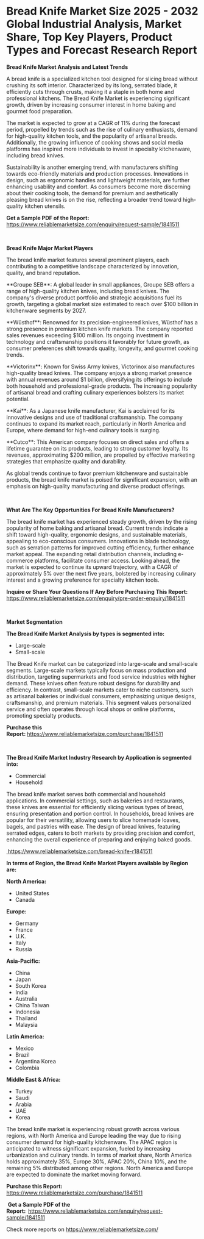 <p><h1>Bread Knife Market Size 2025 - 2032 Global Industrial Analysis, Market Share, Top Key Players, Product Types and Forecast Research Report</h1></p><p><strong>Bread Knife Market Analysis and Latest Trends</strong></p>
<p><p>A bread knife is a specialized kitchen tool designed for slicing bread without crushing its soft interior. Characterized by its long, serrated blade, it efficiently cuts through crusts, making it a staple in both home and professional kitchens. The Bread Knife Market is experiencing significant growth, driven by increasing consumer interest in home baking and gourmet food preparation. </p><p>The market is expected to grow at a CAGR of 11% during the forecast period, propelled by trends such as the rise of culinary enthusiasts, demand for high-quality kitchen tools, and the popularity of artisanal breads. Additionally, the growing influence of cooking shows and social media platforms has inspired more individuals to invest in specialty kitchenware, including bread knives.</p><p>Sustainability is another emerging trend, with manufacturers shifting towards eco-friendly materials and production processes. Innovations in design, such as ergonomic handles and lightweight materials, are further enhancing usability and comfort. As consumers become more discerning about their cooking tools, the demand for premium and aesthetically pleasing bread knives is on the rise, reflecting a broader trend toward high-quality kitchen utensils.</p></p>
<p><strong>Get a Sample PDF of the Report:&nbsp;</strong> <a href="https://www.reliablemarketsize.com/enquiry/request-sample/1841511?utm_campaign=2634&utm_medium=2&utm_source=Github&utm_content=ia&utm_term=04042025&utm_id=bread-knife">https://www.reliablemarketsize.com/enquiry/request-sample/1841511</a></p>
<p>&nbsp;</p>
<p><strong>Bread Knife Major Market Players</strong></p>
<p><p>The bread knife market features several prominent players, each contributing to a competitive landscape characterized by innovation, quality, and brand reputation.</p><p>**Groupe SEB**: A global leader in small appliances, Groupe SEB offers a range of high-quality kitchen knives, including bread knives. The company's diverse product portfolio and strategic acquisitions fuel its growth, targeting a global market size estimated to reach over $100 billion in kitchenware segments by 2027.</p><p>**Wüsthof**: Renowned for its precision-engineered knives, Wüsthof has a strong presence in premium kitchen knife markets. The company reported sales revenues exceeding $100 million. Its ongoing investment in technology and craftsmanship positions it favorably for future growth, as consumer preferences shift towards quality, longevity, and gourmet cooking trends.</p><p>**Victorinx**: Known for Swiss Army knives, Victorinox also manufactures high-quality bread knives. The company enjoys a strong market presence with annual revenues around $1 billion, diversifying its offerings to include both household and professional-grade products. The increasing popularity of artisanal bread and crafting culinary experiences bolsters its market potential.</p><p>**Kai**: As a Japanese knife manufacturer, Kai is acclaimed for its innovative designs and use of traditional craftsmanship. The company continues to expand its market reach, particularly in North America and Europe, where demand for high-end culinary tools is surging.</p><p>**Cutco**: This American company focuses on direct sales and offers a lifetime guarantee on its products, leading to strong customer loyalty. Its revenues, approximating $200 million, are propelled by effective marketing strategies that emphasize quality and durability.</p><p>As global trends continue to favor premium kitchenware and sustainable products, the bread knife market is poised for significant expansion, with an emphasis on high-quality manufacturing and diverse product offerings.</p></p>
<p>&nbsp;</p>
<p><strong>What Are The Key Opportunities For Bread Knife Manufacturers?</strong></p>
<p><p>The bread knife market has experienced steady growth, driven by the rising popularity of home baking and artisanal bread. Current trends indicate a shift toward high-quality, ergonomic designs, and sustainable materials, appealing to eco-conscious consumers. Innovations in blade technology, such as serration patterns for improved cutting efficiency, further enhance market appeal. The expanding retail distribution channels, including e-commerce platforms, facilitate consumer access. Looking ahead, the market is expected to continue its upward trajectory, with a CAGR of approximately 5% over the next five years, bolstered by increasing culinary interest and a growing preference for specialty kitchen tools.</p></p>
<p><strong>Inquire or Share Your Questions If Any Before Purchasing This Report:</strong> <a href="https://www.reliablemarketsize.com/enquiry/pre-order-enquiry/1841511?utm_campaign=2634&utm_medium=2&utm_source=Github&utm_content=ia&utm_term=04042025&utm_id=bread-knife">https://www.reliablemarketsize.com/enquiry/pre-order-enquiry/1841511</a></p>
<p>&nbsp;</p>
<p><strong>Market Segmentation</strong></p>
<p><strong>The Bread Knife Market Analysis by types is segmented into:</strong></p>
<p><ul><li>Large-scale</li><li>Small-scale</li></ul></p>
<p><p>The Bread Knife market can be categorized into large-scale and small-scale segments. Large-scale markets typically focus on mass production and distribution, targeting supermarkets and food service industries with higher demand. These knives often feature robust designs for durability and efficiency. In contrast, small-scale markets cater to niche customers, such as artisanal bakeries or individual consumers, emphasizing unique designs, craftsmanship, and premium materials. This segment values personalized service and often operates through local shops or online platforms, promoting specialty products.</p></p>
<p><strong>Purchase this Report:&nbsp;</strong><a href="https://www.reliablemarketsize.com/purchase/1841511?utm_campaign=2634&utm_medium=2&utm_source=Github&utm_content=ia&utm_term=04042025&utm_id=bread-knife">https://www.reliablemarketsize.com/purchase/1841511</a></p>
<p>&nbsp;</p>
<p><strong>The Bread Knife Market Industry Research by Application is segmented into:</strong></p>
<p><ul><li>Commercial</li><li>Household</li></ul></p>
<p><p>The bread knife market serves both commercial and household applications. In commercial settings, such as bakeries and restaurants, these knives are essential for efficiently slicing various types of bread, ensuring presentation and portion control. In households, bread knives are popular for their versatility, allowing users to slice homemade loaves, bagels, and pastries with ease. The design of bread knives, featuring serrated edges, caters to both markets by providing precision and comfort, enhancing the overall experience of preparing and enjoying baked goods.</p></p>
<p><a href="https://www.reliablemarketsize.com/bread-knife-r1841511?utm_campaign=2634&utm_medium=2&utm_source=Github&utm_content=ia&utm_term=04042025&utm_id=bread-knife">&nbsp;https://www.reliablemarketsize.com/bread-knife-r1841511</a></p>
<p><strong>In terms of Region, the Bread Knife Market Players available by Region are:</strong></p>
<p>
    <p> <strong> North America: </strong>
        <ul>
            <li>United States</li>
            <li>Canada</li>
        </ul>
        </p> 
    <p> <strong> Europe: </strong>
        <ul>
            <li>Germany</li>
            <li>France</li>
            <li>U.K.</li>
            <li>Italy</li>
            <li>Russia</li>
        </ul>
        </p> 
    <p> <strong> Asia-Pacific: </strong>
        <ul>
            <li>China</li>
            <li>Japan</li>
            <li>South Korea</li>
            <li>India</li>
            <li>Australia</li>
            <li>China Taiwan</li>
            <li>Indonesia</li>
            <li>Thailand</li>
            <li>Malaysia</li>
        </ul>
        </p> 
    <p> <strong> Latin America: </strong>
        <ul>
            <li>Mexico</li>
            <li>Brazil</li>
            <li>Argentina Korea</li>
            <li>Colombia</li>
        </ul>
        </p> 
    <p> <strong> Middle East & Africa: </strong>
        <ul>
            <li>Turkey</li>
            <li>Saudi</li>
            <li>Arabia</li>
            <li>UAE</li>
            <li>Korea</li>
        </ul>
    </p>
    </p>
<p><p>The bread knife market is experiencing robust growth across various regions, with North America and Europe leading the way due to rising consumer demand for high-quality kitchenware. The APAC region is anticipated to witness significant expansion, fueled by increasing urbanization and culinary trends. In terms of market share, North America holds approximately 35%, Europe 30%, APAC 20%, China 10%, and the remaining 5% distributed among other regions. North America and Europe are expected to dominate the market moving forward.</p></p>
<p><strong>Purchase this Report: </strong><a href="https://www.reliablemarketsize.com/purchase/1841511?utm_campaign=2634&utm_medium=2&utm_source=Github&utm_content=ia&utm_term=04042025&utm_id=bread-knife">https://www.reliablemarketsize.com/purchase/1841511</a></p>
<p>&nbsp;<strong>Get a Sample PDF of the Report:&nbsp;&nbsp;</strong><a href="https://www.reliablemarketsize.com/enquiry/request-sample/1841511?utm_campaign=2634&utm_medium=2&utm_source=Github&utm_content=ia&utm_term=04042025&utm_id=bread-knife">https://www.reliablemarketsize.com/enquiry/request-sample/1841511</a></p>
<p><strong></strong></p>
<p>Check more reports on <a href="https://www.reliablemarketsize.com/?utm_campaign=2634&utm_medium=2&utm_source=Github&utm_content=ia&utm_term=04042025&utm_id=bread-knife">https://www.reliablemarketsize.com/</a></p>